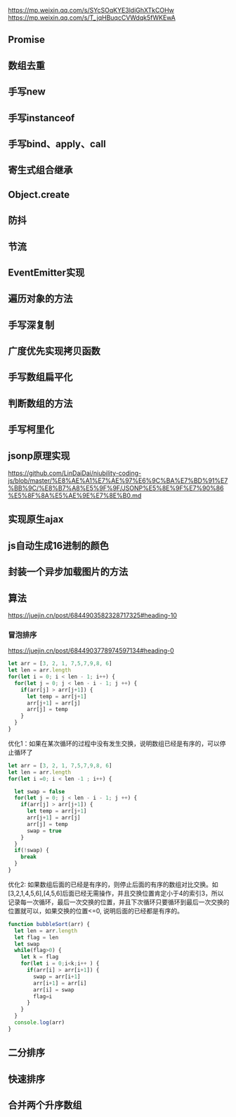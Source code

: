https://mp.weixin.qq.com/s/SYcSOqKYE3ldiGhXTkCOHw
https://mp.weixin.qq.com/s/T_jqHBuqcCVWdqk5fWKEwA
## Promise
## 数组去重
## 手写new
## 手写instanceof
## 手写bind、apply、call
## 寄生式组合继承
## Object.create
## 防抖
## 节流
## EventEmitter实现

## 遍历对象的方法
## 手写深复制
## 广度优先实现拷贝函数
## 手写数组扁平化
## 判断数组的方法

## 手写柯里化
## jsonp原理实现
https://github.com/LinDaiDai/niubility-coding-js/blob/master/%E8%AE%A1%E7%AE%97%E6%9C%BA%E7%BD%91%E7%BB%9C/%E8%B7%A8%E5%9F%9F/JSONP%E5%8E%9F%E7%90%86%E5%8F%8A%E5%AE%9E%E7%8E%B0.md
## 实现原生ajax
## js自动生成16进制的颜色

## 封装一个异步加载图片的方法
## 算法
https://juejin.cn/post/6844903582328717325#heading-10
### 冒泡排序
https://juejin.cn/post/6844903778974597134#heading-0
```js
let arr = [3, 2, 1, 7,5,7,9,8, 6]
let len = arr.length
for(let i = 0; i < len - 1; i++) {
  for(let j = 0; j < len - i - 1; j ++) {
    if(arr[j] > arr[j+1]) {
      let temp = arr[j+1]
      arr[j+1] = arr[j]
      arr[j] = temp
    }
  }
}
```
优化1：如果在某次循环的过程中没有发生交换，说明数组已经是有序的，可以停止循环了
```js
let arr = [3, 2, 1, 7,5,7,9,8, 6]
let len = arr.length
for(let i =0; i < len -1 ; i++) {

  let swap = false
  for(let j = 0; j < len - i - 1; j ++) {
    if(arr[j] > arr[j+1]) {
      let temp = arr[j+1]
      arr[j+1] = arr[j]
      arr[j] = temp
      swap = true
    }
  }
  if(!swap) {
    break
  }
}
```
优化2: 如果数组后面的已经是有序的，则停止后面的有序的数组对比交换。如 [3,2,1,4,5,6],[4,5,6]后面已经无需操作，并且交换位置肯定小于4的索引3，所以记录每一次循环，最后一次交换的位置，并且下次循环只要循环到最后一次交换的位置就可以，如果交换的位置<=0, 说明后面的已经都是有序的。

```js
function bubbleSort(arr) {
  let len = arr.length
  let flag = len
  let swap
  while(flag>0) {
    let k = flag
    for(let i = 0;i<k;i++ ) {
      if(arr[i] > arr[i+1]) {
        swap = arr[i+1]
        arr[i+1] = arr[i]
        arr[i] = swap
        flag=i
      }
    }
  }
  console.log(arr)
}
```

## 二分排序

## 快速排序

## 合并两个升序数组